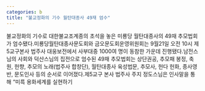 ```yaml
---
categories: b
title: "불교정화의 기수 월탄대종사 49재 엄수"
---
```

불교정화의 기수로 대한불교조계종의 초석을 놓은 미룡당 월탄대종사의 49재 추모법회가 엄수됐다.미룡당월탄대종사문도회와 금오문도회운영위원회는 9월21일 오전 10시 제5교구본사 법주사 대웅보전에서 사부대중 1000여 명이 동참한 가운데 진행됐다.남전스님의 사회와 덕산스님의 집전으로 엄수된 49재 추모법회는 상단권공, 추모패 봉정, 축원, 헌향, 추모의 노래(법주사 합창단), 월탄대종사 육성법문, 추모사, 헌다 헌화, 종사영반, 문도인사 등의 순서로 이어졌다.제5교구 본사 법주사 주지 정도스님은 인사말을 통해 “미륵 용화세계를 실현하기